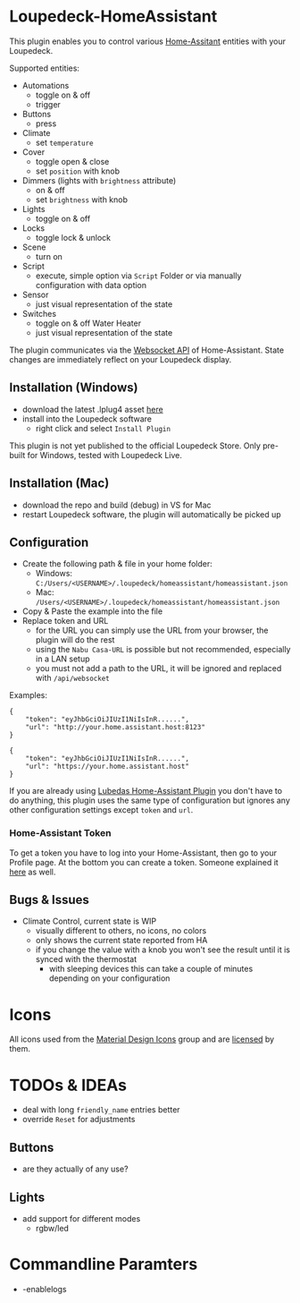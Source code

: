 # Loupedeck-HomeAssistant

This plugin enables you to control various [Home-Assitant](https://home-assistant.io) entities with your Loupedeck.

Supported entities:
- Automations
  - toggle on & off 
  - trigger
- Buttons
  - press
- Climate
  - set `temperature`
- Cover
  - toggle open & close
  - set `position` with knob  
- Dimmers (lights with `brightness` attribute)
  - on & off
  - set `brightness` with knob
- Lights
  - toggle on & off 
- Locks
  - toggle lock & unlock
- Scene
  - turn on
- Script
  - execute, simple option via `Script` Folder or via manually configuration with data option
- Sensor
  - just visual representation of the state
- Switches
  - toggle on & off
Water Heater
  - just visual representation of the state

The plugin communicates via the [Websocket API](https://developers.home-assistant.io/docs/api/websocket/) of Home-Assistant.
State changes are immediately reflect on your Loupedeck display.

## Installation (Windows)
- download the latest .lplug4 asset [here](https://github.com/schmic/Loupedeck-HomeAssistant/releases/latest)
- install into the Loupedeck software
  - right click and select `Install Plugin`

This plugin is not yet published to the official Loupedeck Store.
Only pre-built for Windows, tested with Loupedeck Live.

## Installation (Mac)
- download the repo and build (debug) in VS for Mac
- restart Loupedeck software, the plugin will automatically be picked up

## Configuration

- Create the following path & file in your home folder:
  - Windows: `C:/Users/<USERNAME>/.loupedeck/homeassistant/homeassistant.json`
  - Mac: `/Users/<USERNAME>/.loupedeck/homeassistant/homeassistant.json`
- Copy & Paste the example into the file
- Replace token and URL
  - for the URL you can simply use the URL from your browser, the plugin will do the rest
  - using the `Nabu Casa-URL` is possible but not recommended, especially in a LAN setup
  - you must not add a path to the URL, it will be ignored and replaced with `/api/websocket`

Examples:
```
{
    "token": "eyJhbGciOiJIUzI1NiIsInR......",
    "url": "http://your.home.assistant.host:8123"
}
```
```
{
    "token": "eyJhbGciOiJIUzI1NiIsInR......",
    "url": "https://your.home.assistant.host"
}
```

If you are already using [Lubedas Home-Assistant Plugin](https://github.com/lubeda/Loupedeck-HomeAssistantPlugin) you don't have to do anything,
this plugin uses the same type of configuration but ignores any other configuration settings except `token` and `url`.

### Home-Assistant Token
To get a token you have to log into your Home-Assistant, then go to your Profile page. At the bottom you can create a token.
Someone explained it [here](https://community.home-assistant.io/t/how-to-get-long-lived-access-token/162159/5) as well.

## Bugs & Issues
- Climate Control, current state is WIP
  - visually different to others, no icons, no colors
  - only shows the current state reported from HA
  - if you change the value with a knob you won't see the result until it is synced with the thermostat
    - with sleeping devices this can take a couple of minutes depending on your configuration

# Icons
All icons used from the [Material Design Icons](https://pictogrammers.com/docs/general/about/) group and are [licensed](https://github.com/Templarian/MaterialDesign/blob/master/LICENSE) by them.

# TODOs & IDEAs

- deal with long `friendly_name` entries better
- override `Reset` for adjustments

## Buttons
- are they actually of any use?

## Lights
- add support for different modes
  - rgbw/led 

# Commandline Paramters
- -enablelogs
